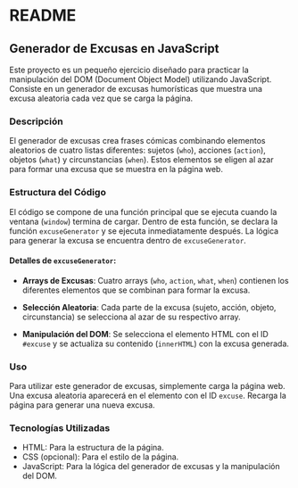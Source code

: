 # README

## Generador de Excusas en JavaScript

Este proyecto es un pequeño ejercicio diseñado para practicar la manipulación del DOM (Document Object Model) utilizando JavaScript. Consiste en un generador de excusas humorísticas que muestra una excusa aleatoria cada vez que se carga la página.

### Descripción

El generador de excusas crea frases cómicas combinando elementos aleatorios de cuatro listas diferentes: sujetos (`who`), acciones (`action`), objetos (`what`) y circunstancias (`when`). Estos elementos se eligen al azar para formar una excusa que se muestra en la página web.

### Estructura del Código

El código se compone de una función principal que se ejecuta cuando la ventana (`window`) termina de cargar. Dentro de esta función, se declara la función `excuseGenerator` y se ejecuta inmediatamente después. La lógica para generar la excusa se encuentra dentro de `excuseGenerator`.

#### Detalles de `excuseGenerator`:

- **Arrays de Excusas**: Cuatro arrays (`who`, `action`, `what`, `when`) contienen los diferentes elementos que se combinan para formar la excusa.

- **Selección Aleatoria**: Cada parte de la excusa (sujeto, acción, objeto, circunstancia) se selecciona al azar de su respectivo array.

- **Manipulación del DOM**: Se selecciona el elemento HTML con el ID `#excuse` y se actualiza su contenido (`innerHTML`) con la excusa generada.

### Uso

Para utilizar este generador de excusas, simplemente carga la página web. Una excusa aleatoria aparecerá en el elemento con el ID `excuse`. Recarga la página para generar una nueva excusa.

### Tecnologías Utilizadas

- HTML: Para la estructura de la página.
- CSS (opcional): Para el estilo de la página.
- JavaScript: Para la lógica del generador de excusas y la manipulación del DOM.

